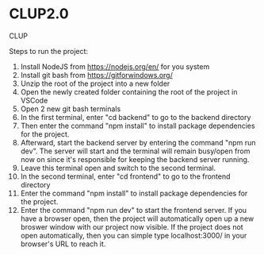 # CLUP2.0
CLUP

Steps to run the project:

1.  Install NodeJS from https://nodejs.org/en/ for you system
2.  Install git bash from https://gitforwindows.org/
3.  Unzip the root of the project into a new folder
4.  Open the newly created folder containing the root of the project in VSCode
5.  Open 2 new git bash terminals
6.  In the first terminal, enter "cd backend" to go to the backend directory
7.  Then enter the command "npm install" to install package dependencies for the project.
8.  Afterward, start the backend server by entering the command "npm run dev". The server will start and the terminal will remain busy/open from now on since
    it's responsible for keeping the backend server running.
9.  Leave this terminal open and switch to the second terminal.
10. In the second terminal, enter "cd frontend" to go to the frontend directory 
11. Enter the command "npm install" to install package dependencies for the project.
12. Enter the command "npm run dev" to start the frontend server. If you have a browser open, then the project will automatically open up a new broswer
    window with our project now visible. If the project does not open automatically, then you can simple type localhost:3000/ in your browser's URL to reach
    it.
